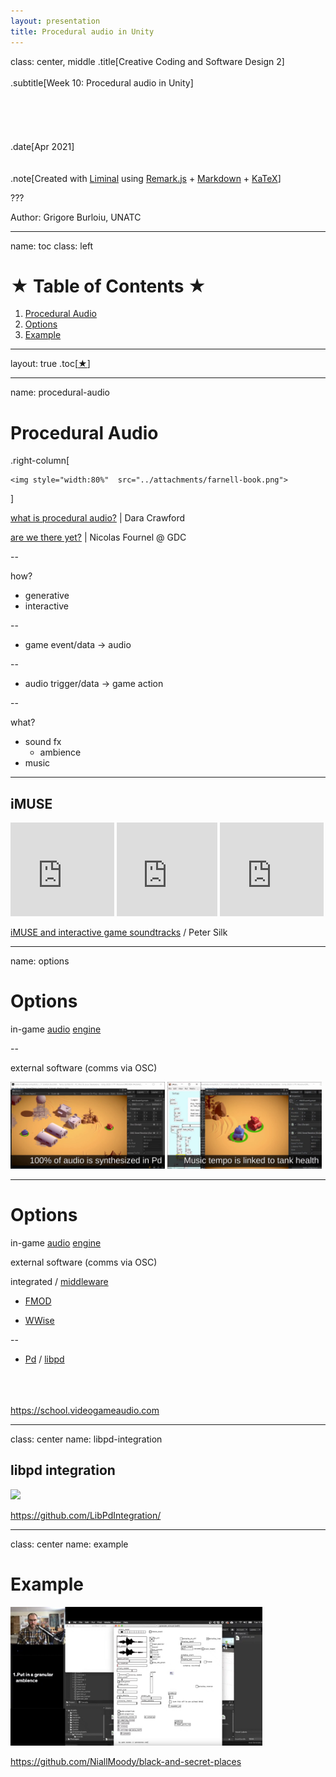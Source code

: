 ```yaml
---
layout: presentation
title: Procedural audio in Unity
---
```


class: center, middle
.title[Creative Coding and Software Design 2]
<br/><br/>
.subtitle[Week 10: Procedural audio in Unity]
<br/><br/><br/><br/><br/><br/>
.date[Apr 2021]
<br/><br/><br/>
.note[Created with [Liminal](https://github.com/jonathanlilly/liminal) using [Remark.js](http://remarkjs.com/) + [Markdown](https://github.com/adam-p/markdown-here/wiki/Markdown-Cheatsheet) +  [KaTeX](https://katex.org)]

???

Author: Grigore Burloiu, UNATC
    
---
name: toc
class: left
# ★ Table of Contents ★     <!-- omit in toc -->

1. [Procedural Audio](#procedural-audio)
2. [Options](#options)
3. [Example](#example)

        
<!-- Comment out the next slide if you don't want the Table of Contents link -->         
---
layout: true  .toc[[★](#toc)]

---
name: procedural-audio
# Procedural Audio

.right-column[
    
    <img style="width:80%"  src="../attachments/farnell-book.png">
]

[what is procedural audio?](https://daracrawford.com/new-blog-3/what-is-procedural-audio) | Dara Crawford

[are we there yet?](https://www.gdcvault.com/play/1012645/Procedural-Audio-for-Video-Games) | Nicolas Fournel @ GDC

--

how?
- generative
- interactive

--
  - game event/data → audio
  
--
  - audio trigger/data → game action

--

what?
- sound fx
  - ambience
- music

---
## iMUSE

<iframe width="33%" height="33%" src="https://www.youtube.com/embed/AjtxK_WT784" title="YouTube video player" frameborder="0" allow="accelerometer; autoplay; clipboard-write; encrypted-media; gyroscope; picture-in-picture" allowfullscreen></iframe>
<iframe width="32%" height="33%" src="https://www.youtube.com/embed/7N41TEcjcvM" title="YouTube video player" frameborder="0" allow="accelerometer; autoplay; clipboard-write; encrypted-media; gyroscope; picture-in-picture" allowfullscreen></iframe>
<iframe width="33%" height="33%" src="https://www.youtube.com/embed/-XuClagw6IQ" title="YouTube video player" frameborder="0" allow="accelerometer; autoplay; clipboard-write; encrypted-media; gyroscope; picture-in-picture" allowfullscreen></iframe>

[iMUSE and interactive game soundtracks](http://www.kestrelpi.co.uk/blog/2014/6/27/imuse-and-interactive-game-soundtracks) / Peter Silk


---
name: options
# Options

in-game [audio](https://docs.unity3d.com/Manual/AudioOverview.html) [engine](https://learn.unity.com/search?k=%5B%22q%3AAudio%22%5D)

--

external software (comms via OSC)

<img style="width:49%"  src="../attachments/tanks1.png">
<img style="width:49%"  src="../attachments/tanks2.png">

---
# Options<!-- omit in toc -->

in-game [audio](https://docs.unity3d.com/Manual/AudioOverview.html) [engine](https://learn.unity.com/search?k=%5B%22q%3AAudio%22%5D)

external software (comms via OSC)

integrated / [middleware](https://videogameaudio.com/FullIndie-Apr2015/GameAudioMiddleware-FullIndie-SchoolOfVideoGameAudio-LPaul-Apr2015.pdf)

- [FMOD](https://www.fmod.com/) 
  
- [WWise](https://www.audiokinetic.com/products/wwise/)

--

- [Pd](https://puredata.info/) / [libpd](https://github.com/libpd/libpd)

<br /><br /><br />
https://school.videogameaudio.com

---
class: center
name: libpd-integration
## libpd integration

<img style="width:80%" src="https://raw.githubusercontent.com/LibPdIntegration/LibPdIntegrationExamples/master/docs/images/screenshot-spatialisation.jpg">

https://github.com/LibPdIntegration/


---
class: center
name: example
# Example

[<img style="width:80%"  src="../attachments/black-secret.png">](https://youtu.be/NVW-Aahz9QM?list=PL9mtAkCrEZavP0T_C4mLqKdxYD-4wURoZ&t=340)

https://github.com/NiallMoody/black-and-secret-places